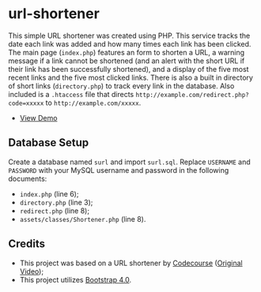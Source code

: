 # url-shortener
This simple URL shortener was created using PHP. This service tracks the date each link was added and how many times each link has been clicked. The main page (`index.php`) features an form to shorten a URL, a warning message if a link cannot be shortened (and an alert with the short URL if their link has been successfully shortened), and a display of the five most recent links and the five most clicked links. There is also a built in directory of short links (`directory.php`) to track every link in the database. Also included is a `.htaccess` file that directs `http://example.com/redirect.php?code=xxxxx` to `http://example.com/xxxxx`.

* [View Demo](https://seb646.com/surl/)

## Database Setup
Create a database named `surl` and import `surl.sql`. Replace `USERNAME` and `PASSWORD` with your MySQL username and password in the following documents: 
* `index.php` (line 6);
* `directory.php` (line 3);
* `redirect.php` (line 8);
* `assets/classes/Shortener.php` (line 8).

## Credits
- This project was based on a URL shortener by [Codecourse](https://www.youtube.com/channel/UCpOIUW62tnJTtpWFABxWZ8g) ([Original Video](https://www.youtube.com/watch?v=QN2VXBNujRs));
- This project utilizes [Bootstrap 4.0](https://getbootstrap.com).
